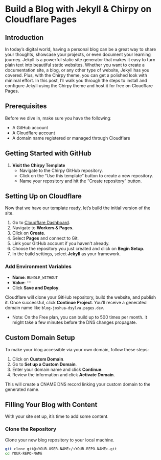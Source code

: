 # Build a Blog with Jekyll & Chirpy on Cloudflare Pages

## Introduction

In today’s digital world, having a personal blog can be a great way to share your thoughts, showcase your projects, or even document your learning journey. Jekyll is a powerful static site generator that makes it easy to turn plain text into beautiful static websites. Whether you want to create a documentation site, a blog, or any other type of website, Jekyll has you covered. Plus, with the Chirpy theme, you can get a polished look with minimal effort. In this post, I’ll walk you through the steps to install and configure Jekyll using the Chirpy theme and host it for free on Cloudflare Pages.

## Prerequisites

Before we dive in, make sure you have the following:

- A GitHub account
- A Cloudflare account
- A domain name registered or managed through Cloudflare

## Getting Started with GitHub

1. **Visit the Chirpy Template**
   - Navigate to the Chirpy GitHub repository.
   - Click on the “Use this template” button to create a new repository.
   - Name your repository and hit the “Create repository” button.

## Setting Up on Cloudflare

Now that we have our template ready, let’s build the initial version of the site.

1. Go to [Cloudflare Dashboard](https://dash.cloudflare.com).
2. Navigate to **Workers & Pages**.
3. Click on **Create**.
4. Select **Pages** and connect to Git.
5. Link your GitHub account if you haven't already. 
6. Choose the repository you just created and click on **Begin Setup**.
7. In the build settings, select **Jekyll** as your framework.

### Add Environment Variables

- **Name**: `BUNDLE_WITHOUT`
- **Value**: `""`
- Click **Save and Deploy**.

Cloudflare will clone your GitHub repository, build the website, and publish it. Once successful, click **Continue Project**. You’ll receive a generated domain name like `blog-joshua-dsylva.pages.dev`.

- Note: On the Free plan, you can build up to 500 times per month. It might take a few minutes before the DNS changes propagate.

## Custom Domain Setup

To make your blog accessible via your own domain, follow these steps:

1. Click on **Custom Domain**.
2. Go to **Set up a Custom Domain**.
3. Enter your domain name and click **Continue**.
4. Review the information and click **Activate Domain**.

This will create a CNAME DNS record linking your custom domain to the generated name.

## Filling Your Blog with Content

With your site set up, it’s time to add some content.

### Clone the Repository

Clone your new blog repository to your local machine.

```bash
git clone git@<YOUR-USER-NAME>/<YOUR-REPO-NAME>.git
cd YOUR-REPO-NAME
